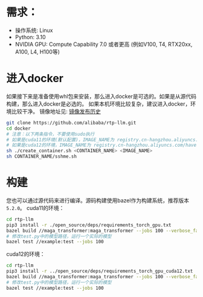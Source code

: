 
# 需求：
* 操作系统: Linux
* Python: 3.10
* NVIDIA GPU: Compute Capability 7.0 或者更高 (例如V100, T4, RTX20xx, A100, L4, H100等)

# 进入docker
如果接下来是准备使用whl包来安装，那么进入docker是可选的。如果是从源代码构建，那么进入docker是必选的。
如果本机环境比较复杂，建议进入docker，环境比较干净。
镜像地址见: [镜像发布历史](./DockerHistory.md)
```bash
git clone https://github.com/alibaba/rtp-llm.git
cd docker
# 注意：以下两条指令，不要使用sudo执行
# 如果是cuda11的环境(默认配置)，IMAGE_NAME为 registry.cn-hangzhou.aliyuncs.com/havenask/rtp_llm:cuda11
# 如果是cuda12的环境，IMAGE_NAME为 registry.cn-hangzhou.aliyuncs.com/havenask/rtp_llm:cuda12
sh ./create_container.sh <CONTAINER_NAME> <IMAGE_NAME>
sh CONTAINER_NAME/sshme.sh
```

# 构建
您也可以通过源代码来进行编译。源码构建使用bazel作为构建系统，推荐版本`5.2.0`。
cuda11的环境：
```bash
cd rtp-llm
pip3 install -r ./open_source/deps/requirements_torch_gpu.txt
bazel build //maga_transformer:maga_transformer --jobs 100 --verbose_failures
# 修改test.py中的模型路径，运行一个实际的模型
bazel test //example:test --jobs 100
```
cuda12的环境：
```bash
cd rtp-llm
pip3 install -r ../open_source/deps/requirements_torch_gpu_cuda12.txt
bazel build //maga_transformer:maga_transformer --jobs 100 --verbose_failures --config=cuda12_2
# 修改test.py中的模型路径，运行一个实际的模型
bazel test //example:test --jobs 100
```